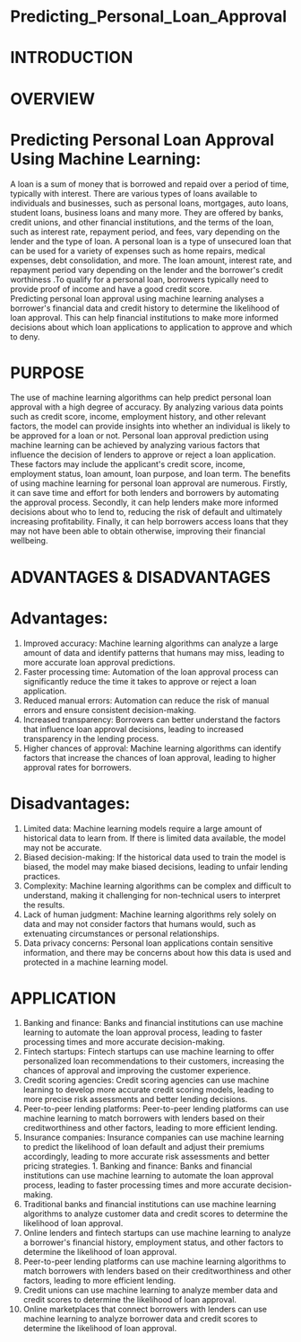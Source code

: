 # Predicting_Personal_Loan_Approval
# INTRODUCTION 
 
# OVERVIEW 

# Predicting Personal Loan Approval Using Machine Learning: 

A loan is a sum of money that is borrowed and repaid over a period of time, typically with interest. There are various types of loans available to individuals and businesses, such as personal loans, mortgages, auto loans, student loans, business loans and many more. They are offered by banks, credit unions, and other financial institutions, and the terms of the loan, such as interest rate, repayment period, and fees, vary depending on the lender and the type of loan. 
A personal loan is a type of unsecured loan that can be used for a variety of expenses such as home repairs, medical expenses, debt consolidation, and more. The loan amount, interest rate, and repayment period vary depending on the lender and the borrower's credit worthiness .To qualify for a personal loan, borrowers typically need to provide proof of income and have a good credit score.  
Predicting personal loan approval using machine learning analyses a borrower's financial data and credit history to determine the likelihood of loan approval. This can help financial institutions to make more informed decisions about which loan applications to application to approve and which to deny. 

# PURPOSE 

The use of machine learning algorithms can help predict personal loan approval with a high degree of accuracy. By analyzing various data points such as credit score, income, employment history, and other relevant factors, the model can provide insights into whether an individual is likely to be approved for a loan or not. 
Personal loan approval prediction using machine learning can be achieved by analyzing various factors that influence the decision of lenders to approve or reject a loan application. These factors may include the applicant's credit score, income, employment status, loan amount, loan purpose, and loan term. 
The benefits of using machine learning for personal loan approval are numerous. Firstly, it can save time and effort for both lenders and borrowers by automating the approval process. Secondly, it can help lenders make more informed decisions about who to lend to, reducing the risk of default and ultimately increasing profitability. Finally, it can help borrowers access loans that they may not have been able to obtain otherwise, improving their financial wellbeing. 

       
# ADVANTAGES & DISADVANTAGES 

# Advantages: 

1. Improved accuracy: Machine learning algorithms can analyze a large amount of data and identify patterns that humans may miss, leading to more accurate loan approval predictions. 
2. Faster processing time: Automation of the loan approval process can significantly reduce the time it takes to approve or reject a loan application. 
3. Reduced manual errors: Automation can reduce the risk of manual errors and ensure consistent decision-making. 
4. Increased transparency: Borrowers can better understand the factors that influence loan approval decisions, leading to increased transparency in the lending process. 
5. Higher chances of approval: Machine learning algorithms can identify factors that increase the chances of loan approval, leading to higher approval rates for borrowers.
    
# Disadvantages: 

1. Limited data: Machine learning models require a large amount of historical data to learn from. If there is limited data available, the model may not be accurate. 
2. Biased decision-making: If the historical data used to train the model is biased, the model may make biased decisions, leading to unfair lending practices. 
3. Complexity: Machine learning algorithms can be complex and difficult to understand, making it challenging for non-technical users to interpret the results. 
4. Lack of human judgment: Machine learning algorithms rely solely on data and may not consider factors that humans would, such as extenuating circumstances or personal relationships. 
5. Data privacy concerns: Personal loan applications contain sensitive information, and there may be concerns about how this data is used and protected in a machine learning model.

# APPLICATION 

1. Banking and finance: Banks and financial institutions can use machine learning to automate the loan approval process, leading to faster processing times and more accurate decision-making. 
2. Fintech startups: Fintech startups can use machine learning to offer personalized loan recommendations to their customers, increasing the chances of approval and improving the customer experience. 
3. Credit scoring agencies: Credit scoring agencies can use machine learning to develop more accurate credit scoring models, leading to more precise risk assessments and better lending decisions. 
4. Peer-to-peer lending platforms: Peer-to-peer lending platforms can use machine learning to match borrowers with lenders based on their creditworthiness and other factors, leading to more efficient lending. 
5. Insurance companies: Insurance companies can use machine learning to predict the likelihood of loan default and adjust their premiums accordingly, leading to more accurate risk assessments and better pricing strategies. 1. Banking and finance: Banks and financial institutions can use machine learning to automate the loan approval process, leading to faster processing times and more accurate decision-making. 
6. Traditional banks and financial institutions can use machine learning algorithms to analyze customer data and credit scores to determine the likelihood of loan approval. 
7. Online lenders and fintech startups can use machine learning to analyze a borrower's financial history, employment status, and other factors to determine the likelihood of loan approval. 
8. Peer-to-peer lending platforms can use machine learning algorithms to match borrowers with lenders based on their creditworthiness and other factors, leading to more efficient lending. 
9. Credit unions can use machine learning to analyze member data and credit scores to determine the likelihood of loan approval. 
10. Online marketplaces that connect borrowers with lenders can use machine learning to analyze borrower data and credit scores to determine the likelihood of loan approval. 
